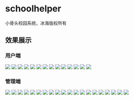 # schoolhelper
小骨头校园系统，冰海版权所有
## 效果展示

### 用户端
![](https://github.com/IceSeaOnly/schoolhelper/blob/master/img_github/JPEG/Screenshot_2017-02-24-18-20-47-124.jpg)
![](https://github.com/IceSeaOnly/schoolhelper/blob/master/img_github/JPEG/Screenshot_2017-02-24-18-21-08-724.jpg)
![](https://github.com/IceSeaOnly/schoolhelper/blob/master/img_github/JPEG/Screenshot_2017-02-24-18-21-20-767.jpg)
![](https://github.com/IceSeaOnly/schoolhelper/blob/master/img_github/JPEG/Screenshot_2017-02-24-18-21-54-863.jpg)
![](https://github.com/IceSeaOnly/schoolhelper/blob/master/img_github/JPEG/Screenshot_2017-02-24-18-22-20-684.jpg)
![](https://github.com/IceSeaOnly/schoolhelper/blob/master/img_github/JPEG/Screenshot_2017-02-24-18-22-35-362.jpg)
![](https://github.com/IceSeaOnly/schoolhelper/blob/master/img_github/JPEG/Screenshot_2017-02-24-18-22-56-249.jpg)
![](https://github.com/IceSeaOnly/schoolhelper/blob/master/img_github/JPEG/Screenshot_2017-02-24-18-23-06-999.jpg)
![](https://github.com/IceSeaOnly/schoolhelper/blob/master/img_github/JPEG/Screenshot_2017-02-26-11-20-52-667.jpg)
![](https://github.com/IceSeaOnly/schoolhelper/blob/master/img_github/JPEG/Screenshot_2017-02-26-11-20-59-697.jpg)
![](https://github.com/IceSeaOnly/schoolhelper/blob/master/img_github/JPEG/Screenshot_2017-02-24-18-20-58-380.jpg)
![](https://github.com/IceSeaOnly/schoolhelper/blob/master/img_github/JPEG/Screenshot_2017-02-26-11-23-53-752.jpg)
![](https://github.com/IceSeaOnly/schoolhelper/blob/master/img_github/JPEG/Screenshot_2017-02-26-11-24-18-405.jpg)
![](https://github.com/IceSeaOnly/schoolhelper/blob/master/img_github/JPEG/Screenshot_2017-02-26-11-24-34-991.jpg)


### 管理端
![](https://github.com/IceSeaOnly/schoolhelper/blob/master/img_github/JPEG/githubScreenshot_2017-02-24-18-31-45-583.jpg)
![](https://github.com/IceSeaOnly/schoolhelper/blob/master/img_github/JPEG/githubScreenshot_2017-02-24-18-31-51-699.jpg)
![](https://github.com/IceSeaOnly/schoolhelper/blob/master/img_github/JPEG/githubScreenshot_2017-02-24-18-32-04-252.jpg)
![](https://github.com/IceSeaOnly/schoolhelper/blob/master/img_github/JPEG/githubScreenshot_2017-02-24-18-32-11-672.jpg)
![](https://github.com/IceSeaOnly/schoolhelper/blob/master/img_github/JPEG/Screenshot_2017-02-24-18-23-33-697.jpg)
![](https://github.com/IceSeaOnly/schoolhelper/blob/master/img_github/JPEG/Screenshot_2017-02-24-18-23-39-391.jpg)
![](https://github.com/IceSeaOnly/schoolhelper/blob/master/img_github/JPEG/Screenshot_2017-02-24-18-23-47-335.jpg)
![](https://github.com/IceSeaOnly/schoolhelper/blob/master/img_github/JPEG/Screenshot_2017-02-24-18-23-50-433.jpg)
![](https://github.com/IceSeaOnly/schoolhelper/blob/master/img_github/JPEG/Screenshot_2017-02-24-18-24-10-602.jpg)
![](https://github.com/IceSeaOnly/schoolhelper/blob/master/img_github/JPEG/Screenshot_2017-02-24-18-24-16-715.jpg)
![](https://github.com/IceSeaOnly/schoolhelper/blob/master/img_github/JPEG/Screenshot_2017-02-24-18-24-24-592.jpg)
![](https://github.com/IceSeaOnly/schoolhelper/blob/master/img_github/JPEG/Screenshot_2017-02-24-18-24-38-129.jpg)
![](https://github.com/IceSeaOnly/schoolhelper/blob/master/img_github/JPEG/Screenshot_2017-02-24-18-25-07-691.jpg)
![](https://github.com/IceSeaOnly/schoolhelper/blob/master/img_github/JPEG/Screenshot_2017-02-24-18-25-21-547.jpg)
![](https://github.com/IceSeaOnly/schoolhelper/blob/master/img_github/JPEG/Screenshot_2017-02-24-18-25-36-568.jpg)
![](https://github.com/IceSeaOnly/schoolhelper/blob/master/img_github/JPEG/Screenshot_2017-02-24-18-25-58-465.jpg)
![](https://github.com/IceSeaOnly/schoolhelper/blob/master/img_github/JPEG/Screenshot_2017-02-24-18-26-07-596.jpg)
![](https://github.com/IceSeaOnly/schoolhelper/blob/master/img_github/JPEG/Screenshot_2017-02-24-18-26-11-990.jpg)
![](https://github.com/IceSeaOnly/schoolhelper/blob/master/img_github/JPEG/Screenshot_2017-02-24-18-26-29-630.jpg)
![](https://github.com/IceSeaOnly/schoolhelper/blob/master/img_github/JPEG/Screenshot_2017-02-24-18-27-03-866.jpg)

